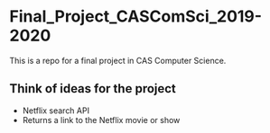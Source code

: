 # Final_Project_CASComSci_2019-2020
This is a repo for a final project in CAS Computer Science.
## Think of ideas for the project

- Netflix search API
- Returns a link to the Netflix movie or show

